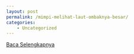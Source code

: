 ```yaml
---
layout: post
permalink: /mimpi-melihat-laut-ombaknya-besar/
categories:
    - Uncategorized
---
```


[Baca Selengkapnya](/02)